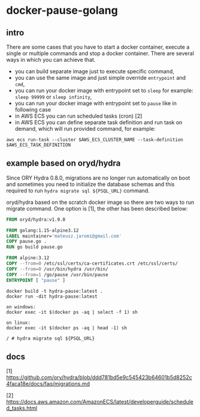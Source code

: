 # docker-pause-golang

## intro

There are some cases that you have to start a docker container, execute a single or multiple commands and stop a docker container. There are several ways in which you can achieve that.

* you can build separate image just to execute specific command,
* you can use the same image and just simple override `entrypoint` and `cmd`,
* you can run your docker image with entrypoint set to `sleep` for example: `sleep 99999` or `sleep infinity`,
* you can run your docker image with entrypoint set to `pause` like in following case
* in AWS ECS you can run scheduled tasks (cron) [2]
* in AWS ECS you can define separate task definition and run task on demand, which will run provided command, for example:
```shell
aws ecs run-task --cluster $AWS_ECS_CLUSTER_NAME --task-definition $AWS_ECS_TASK_DEFINITION
```

## example based on oryd/hydra

Since ORY Hydra 0.8.0, migrations are no longer run automatically on boot and sometimes you need to initialize the database schemas and this required to run `hydra migrate sql ${PSQL_URL}` command.

oryd/hydra based on the scratch docker image so there are two ways to run migrate command. One option is [1], the other has been described below:

```Dockerfile
FROM oryd/hydra:v1.9.0

FROM golang:1.15-alpine3.12
LABEL maintainer='mateusz.jaromi@gmail.com'
COPY pause.go .
RUN go build pause.go

FROM alpine:3.12
COPY --from=0 /etc/ssl/certs/ca-certificates.crt /etc/ssl/certs/
COPY --from=0 /usr/bin/hydra /usr/bin/
COPY --from=1 /go/pause /usr/bin/pause
ENTRYPOINT [ "pause" ]
```

```shell
docker build -t hydra-pause:latest .
docker run -dit hydra-pause:latest

on windows:
docker exec -it $(docker ps -aq | select -f 1) sh

on linux:
docker exec -it $(docker ps -aq | head -1) sh

/ # hydra migrate sql ${PSQL_URL}
```

## docs
[1] https://github.com/ory/hydra/blob/ddd781bd5e9c545423b64601b5d8252c4faca18e/docs/faq/migrations.md

[2] https://docs.aws.amazon.com/AmazonECS/latest/developerguide/scheduled_tasks.html
